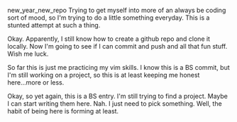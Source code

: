 new_year_new_repo
Trying to get myself into more of an always be coding sort of mood, so I'm trying to do a little something everyday.  This is a stunted attempt at such a thing.

Okay.  Apparently, I still know how to create a github repo and clone it locally.  Now I'm going to see if I can commit and push and all that fun stuff.  Wish me luck.

So far this is just me practicing my vim skills.  I know this is a BS commit, but I'm still working on a project, so this is at least keeping me honest here...more or less.

Okay, so yet again, this is a BS entry.  I'm still trying to find a project.  Maybe I can start writing them here.  Nah.  I just need to pick something.  Well, the habit of being here is forming at least.
